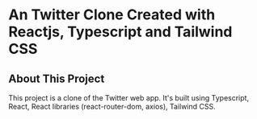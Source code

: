 # An Twitter Clone Created with Reactjs, Typescript and Tailwind CSS

## About This Project

This project is a clone of the Twitter web app.
It's built using Typescript, React, React libraries (react-router-dom, axios), Tailwind CSS.
